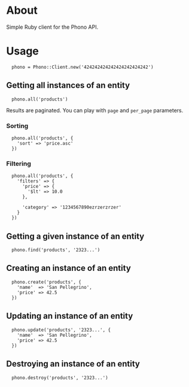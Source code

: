 # About

Simple Ruby client for the Phono API.

# Usage

      phono = Phono::Client.new('424242424242424242424242')
      
## Getting all instances of an entity

      phono.all('products')

Results are paginated.  You can play with `page` and `per_page` parameters.

### Sorting

      phono.all('products', {
      	'sort' => 'price.asc'
      })

### Filtering

      phono.all('products', {
      	'filters' => {
      	  'price' => {
      	  	'$lt' => 10.0
      	  },

      	  'category' => '1234567890ezrzerzrzer'
      	}
      })

## Getting a given instance of an entity

      phono.find('products', '2323...')

## Creating an instance of an entity

      phono.create('products', {
      	'name'  => 'San Pellegrino',
      	'price' => 42.5
      })

## Updating an instance of an entity

      phono.update('products', '2323...', {
      	'name'  => 'San Pellegrino',
      	'price' => 42.5
      })

## Destroying an instance of an entity

      phono.destroy('products', '2323...')
